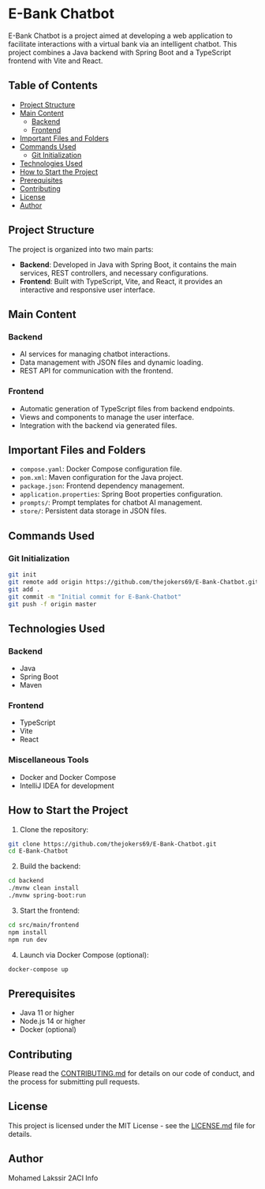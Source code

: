 # E-Bank Chatbot

E-Bank Chatbot is a project aimed at developing a web application to facilitate interactions with a virtual bank via an intelligent chatbot. This project combines a Java backend with Spring Boot and a TypeScript frontend with Vite and React.

## Table of Contents
- [Project Structure](#project-structure)
- [Main Content](#main-content)
  - [Backend](#backend)
  - [Frontend](#frontend)
- [Important Files and Folders](#important-files-and-folders)
- [Commands Used](#commands-used)
  - [Git Initialization](#git-initialization)
- [Technologies Used](#technologies-used)
- [How to Start the Project](#how-to-start-the-project)
- [Prerequisites](#prerequisites)
- [Contributing](#contributing)
- [License](#license)
- [Author](#author)

## Project Structure

The project is organized into two main parts:
- **Backend**: Developed in Java with Spring Boot, it contains the main services, REST controllers, and necessary configurations.
- **Frontend**: Built with TypeScript, Vite, and React, it provides an interactive and responsive user interface.

## Main Content

### Backend
- AI services for managing chatbot interactions.
- Data management with JSON files and dynamic loading.
- REST API for communication with the frontend.

### Frontend
- Automatic generation of TypeScript files from backend endpoints.
- Views and components to manage the user interface.
- Integration with the backend via generated files.

## Important Files and Folders

- `compose.yaml`: Docker Compose configuration file.
- `pom.xml`: Maven configuration for the Java project.
- `package.json`: Frontend dependency management.
- `application.properties`: Spring Boot properties configuration.
- `prompts/`: Prompt templates for chatbot AI management.
- `store/`: Persistent data storage in JSON files.

## Commands Used

### Git Initialization
```bash
git init
git remote add origin https://github.com/thejokers69/E-Bank-Chatbot.git
git add .
git commit -m "Initial commit for E-Bank-Chatbot"
git push -f origin master
```

## Technologies Used
### Backend
- Java
- Spring Boot
- Maven

### Frontend
- TypeScript
- Vite
- React

### Miscellaneous Tools
- Docker and Docker Compose
- IntelliJ IDEA for development

## How to Start the Project

1. Clone the repository:
```bash
git clone https://github.com/thejokers69/E-Bank-Chatbot.git
cd E-Bank-Chatbot
```

2. Build the backend:
```bash
cd backend
./mvnw clean install
./mvnw spring-boot:run
```

3. Start the frontend:
```bash
cd src/main/frontend
npm install
npm run dev
```

4. Launch via Docker Compose (optional):
```bash
docker-compose up
```

## Prerequisites
- Java 11 or higher
- Node.js 14 or higher
- Docker (optional)

## Contributing
Please read the [CONTRIBUTING.md](CONTRIBUTING.md) for details on our code of conduct, and the process for submitting pull requests.

## License
This project is licensed under the MIT License - see the [LICENSE.md](LICENSE.md) file for details.

## Author
Mohamed Lakssir 2ACI Info
